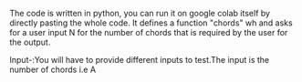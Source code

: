 
The code is written in python, you can run it on google colab itself by directly pasting the whole code. It defines a function "chords" wh and asks for a user input N for the number of chords that is required by the user for the output.

Input-:You will have to provide different inputs to test.The input is the number of chords i.e A
